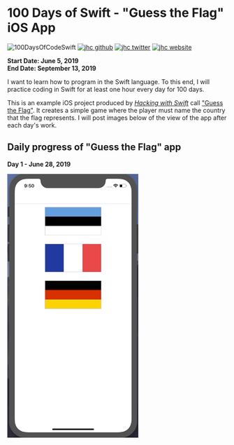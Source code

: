 # 100 Days of Swift - "Guess the Flag" iOS App

![100DaysOfCodeSwift](https://img.shields.io/badge/100DaysOfCode-Swift-FA7343.svg?style=flat&logo=swift)
[![jhc github](https://img.shields.io/badge/GitHub-jhrcook-lightgrey.svg?style=flat&logo=github)](https://github.com/jhrcook)
[![jhc twitter](https://img.shields.io/badge/Twitter-JoshDoesaThing-00aced.svg?style=flat&logo=twitter)](https://twitter.com/JoshDoesa)
[![jhc website](https://img.shields.io/badge/Website-JoshDoesaThing-5087B2.svg?style=flat&logo=telegram)](https://www.joshdoesathing.com)

**Start Date: June 5, 2019  
End Date: September 13, 2019**

I want to learn how to program in the Swift language. To this end, I will practice coding in Swift for at least one hour every day for 100 days.

This is an example iOS project produced by [*Hacking with Swift*](https://www.hackingwithswift.com/read) call ["Guess the Flag"](https://www.hackingwithswift.com/read/1/overview). It creates a simple game where the player must name the country that the flag represents. I will post images below of the view of the app after each day's work.

## Daily progress of "Guess the Flag" app

**Day 1 - June 28, 2019**

<img src="progress_screenshots/Jun-28-2019 21-51-12.gif" width="300"/>